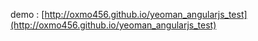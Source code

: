 demo : [http://oxmo456.github.io/yeoman_angularjs_test](http://oxmo456.github.io/yeoman_angularjs_test)